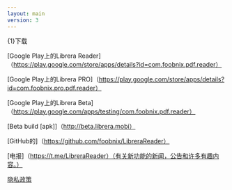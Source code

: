 ```yaml
---
layout: main
version: 3
---
```

{1}下载

[Google Play上的Librera Reader]（https://play.google.com/store/apps/details?id=com.foobnix.pdf.reader）

[Google Play上的Librera PRO]（https://play.google.com/store/apps/details?id=com.foobnix.pro.pdf.reader）

[Google Play上的Librera Beta]（https://play.google.com/apps/testing/com.foobnix.pdf.reader）


[Beta build [apk]]（http://beta.librera.mobi）

[GitHub的]（https://github.com/foobnix/LibreraReader）

[电报]（https://t.me/LibreraReader）（有关新功能的新闻，公告和许多有趣内容。）


[隐私政策](/wiki/PrivacyPolicy/zh)
